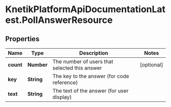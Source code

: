 # KnetikPlatformApiDocumentationLatest.PollAnswerResource

## Properties
Name | Type | Description | Notes
------------ | ------------- | ------------- | -------------
**count** | **Number** | The number of users that selected this answer | [optional] 
**key** | **String** | The key to the answer (for code reference) | 
**text** | **String** | The text of the answer (for user display) | 


